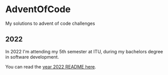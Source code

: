 # AdventOfCode

My solutions to advent of code challenges

## 2022

In 2022 I'm attending my 5th semester at ITU, during my bachelors degree in software development.

You can read the [year 2022 README here](./2022/README.md).
